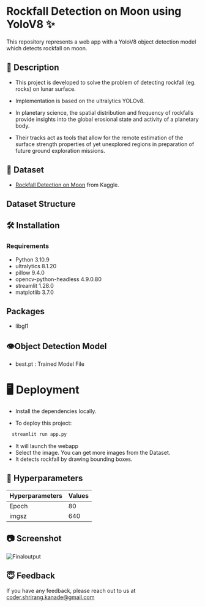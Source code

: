 # Rockfall Detection on Moon using YoloV8 ✨

This repository represents a web app with a YoloV8 object detection model which detects rockfall on moon.


## 📄 Description
* This project is developed to solve the problem of detecting rockfall (eg. rocks) on lunar surface.

* Implementation is based on the ultralytics YOLOv8.

* In planetary science, the spatial distribution and frequency of rockfalls provide insights into the global erosional state and activity of a planetary body.
* Their tracks act as tools that allow for the remote estimation of the surface strength properties of yet unexplored regions in preparation of future ground exploration missions.

## 📁 Dataset 

* [Rockfall Detection on Moon](https://www.kaggle.com/datasets/yash92328/rockfall-detection-on-moon) from Kaggle.

## Dataset Structure




## 🛠 Installation

### Requirements
- Python                    3.10.9 
- ultralytics               8.1.20
- pillow                    9.4.0   
- opencv-python-headless    4.9.0.80   
- streamlit                 1.28.0    
- matplotlib                3.7.0    
     
## Packages
- libgl1 

## 👁Object Detection Model
- best.pt  : Trained Model File


# 🖥 Deployment
- Install the dependencies locally.

- To deploy this project:

```bash
  streamlit run app.py
```

- It will launch the webapp
- Select the image. You can get more images from the Dataset.
- It detects rockfall by drawing bounding boxes.

## 🧠 Hyperparameters

| Hyperparameters             | Values                                                              |
| ----------------- | ------------------------------------------------------------------ |
| Epoch  | 80  |
| imgsz | 640|



## 📷 Screenshot
![Finaloutput](https://github.com/ShrirangKanade/Obstacle_Detection_on_Lunar_Surface_using_U-Net/assets/110344056/8c183d67-d35c-4d69-bdff-c174b43073d4)


## 😇 Feedback

If you have any feedback, please reach out to us at coder.shrirang.kanade@gmail.com
